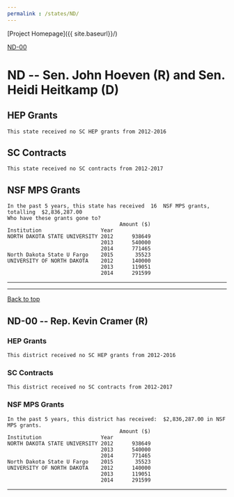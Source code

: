 ```yaml
---
permalink : /states/ND/
---
```

<a name="top"></a>
[Project Homepage]({{ site.baseurl}}/)


[ND-00](#ND-00)  

# ND -- Sen. John Hoeven (R) and  Sen. Heidi Heitkamp (D)
## HEP Grants
```
This state received no SC HEP grants from 2012-2016
```
## SC Contracts
```
This state received no SC contracts from 2012-2017
```
## NSF MPS Grants
```
In the past 5 years, this state has received  16  NSF MPS grants, totalling  $2,836,287.00
Who have these grants gone to?
                                    Amount ($)
Institution                   Year            
NORTH DAKOTA STATE UNIVERSITY 2012      938649
                              2013      540000
                              2014      771465
North Dakota State U Fargo    2015       35523
UNIVERSITY OF NORTH DAKOTA    2012      140000
                              2013      119051
                              2014      291599
```
---
---
<a name="ND-00"></a>
[Back to top](#top)
## ND-00 -- Rep. Kevin Cramer (R)
### HEP Grants
```
This district received no SC HEP grants from 2012-2016
```
### SC Contracts
```
This district received no SC contracts from 2012-2017
```
### NSF MPS Grants
```
In the past 5 years, this district has received:  $2,836,287.00 in NSF MPS grants.
                                    Amount ($)
Institution                   Year            
NORTH DAKOTA STATE UNIVERSITY 2012      938649
                              2013      540000
                              2014      771465
North Dakota State U Fargo    2015       35523
UNIVERSITY OF NORTH DAKOTA    2012      140000
                              2013      119051
                              2014      291599
```
---
